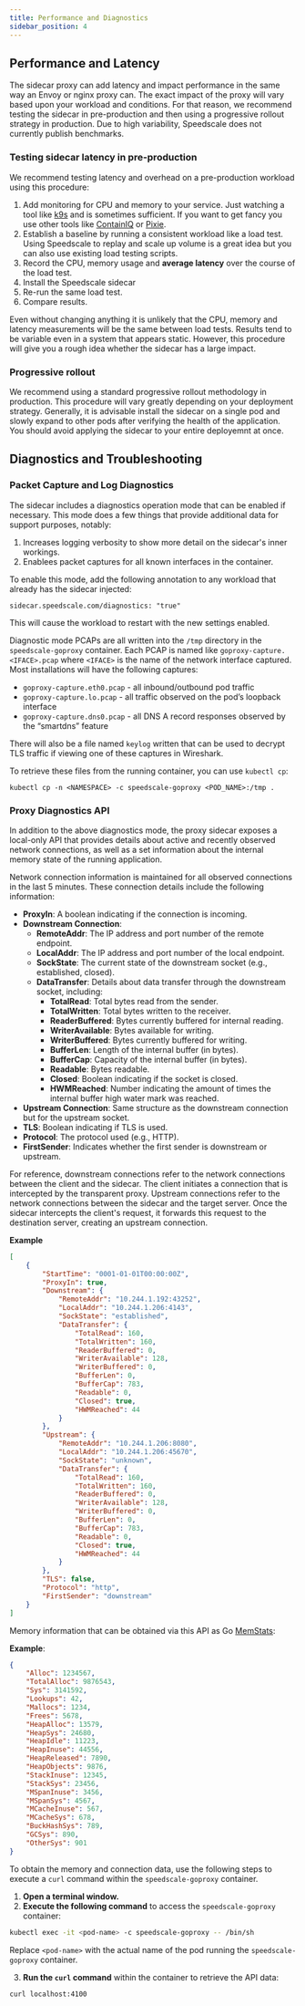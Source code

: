```yaml
---
title: Performance and Diagnostics
sidebar_position: 4
---
```


## Performance and Latency

The sidecar proxy can add latency and impact performance in the same way an Envoy or nginx proxy can. The
exact impact of the proxy will vary based upon your workload and conditions. For that reason, we recommend
testing the sidecar in pre-production and then using a progressive rollout strategy in production. Due to high
variability, Speedscale does not currently publish benchmarks.

### Testing sidecar latency in pre-production

We recommend testing latency and overhead on a pre-production workload using this procedure:
1. Add monitoring for CPU and memory to your service. Just watching a tool like [k9s](https://k9scli.io/) and is sometimes sufficient. If you want to get fancy you use other tools like [ContainIQ](https://www.containiq.com/) or [Pixie](https://github.com/pixie-io/pixie).
2. Establish a baseline by running a consistent workload like a load test. Using Speedscale to replay and scale up volume is a great idea but you can also use existing load testing scripts.
3. Record the CPU, memory usage and **average latency** over the course of the load test.
4. Install the Speedscale sidecar
5. Re-run the same load test.
6. Compare results.

Even without changing anything it is unlikely that the CPU, memory and latency measurements will be the same
between load tests. Results tend to be variable even in a system that appears static. However, this procedure
will give you a rough idea whether the sidecar has a large impact.

### Progressive rollout

We recommend using a standard progressive rollout methodology in production. This procedure will vary greatly
depending on your deployment strategy. Generally, it is advisable install the sidecar on a single pod and
slowly expand to other pods after verifying the health of the application. You should avoid applying the
sidecar to your entire deployemnt at once.

## Diagnostics and Troubleshooting

### Packet Capture and Log Diagnostics

The sidecar includes a diagnostics operation mode that can be enabled if necessary. This mode does a few
things that provide additional data for support purposes, notably:

1. Increases logging verbosity to show more detail on the sidecar's inner workings.
2. Enablees packet captures for all known interfaces in the container.

To enable this mode, add the following annotation to any workload that already has the sidecar injected:

```
sidecar.speedscale.com/diagnostics: "true"
```

This will cause the workload to restart with the new settings enabled.

Diagnostic mode PCAPs are all written into the `/tmp` directory in the `speedscale-goproxy` container. Each
PCAP is named like `goproxy-capture.<IFACE>.pcap` where `<IFACE>` is the name of the network interface
captured. Most installations will have the following captures:

- `goproxy-capture.eth0.pcap` - all inbound/outbound pod traffic
- `goproxy-capture.lo.pcap` - all traffic observed on the pod’s loopback interface
- `goproxy-capture.dns0.pcap` - all DNS A record responses observed by the “smartdns” feature

There will also be a file named `keylog` written that can be used to decrypt TLS traffic if viewing one of
these captures in Wireshark.

To retrieve these files from the running container, you can use `kubectl cp`:

```
kubectl cp -n <NAMESPACE> -c speedscale-goproxy <POD_NAME>:/tmp .
```

### Proxy Diagnostics API

In addition to the above diagnostics mode, the proxy sidecar exposes a local-only API that provides details
about active and recently observed network connections, as well as a set information about the internal memory
state of the running application.

Network connection information is maintained for all observed connections in the last 5 minutes. These
connection details include the following information:

- **ProxyIn**: A boolean indicating if the connection is incoming.
- **Downstream Connection**:
  - **RemoteAddr**: The IP address and port number of the remote endpoint.
  - **LocalAddr**: The IP address and port number of the local endpoint.
  - **SockState**: The current state of the downstream socket (e.g., established, closed).
  - **DataTransfer**: Details about data transfer through the downstream socket, including:
    - **TotalRead**: Total bytes read from the sender.
    - **TotalWritten**: Total bytes written to the receiver.
    - **ReaderBuffered**: Bytes currently buffered for internal reading.
    - **WriterAvailable**: Bytes available for writing.
    - **WriterBuffered**: Bytes currently buffered for writing.
    - **BufferLen**: Length of the internal buffer (in bytes).
    - **BufferCap**: Capacity of the internal buffer (in bytes).
    - **Readable**: Bytes readable.
    - **Closed**: Boolean indicating if the socket is closed.
    - **HWMReached**: Number indicating the amount of times the internal buffer high water mark was reached.
- **Upstream Connection**: Same structure as the downstream connection but for the upstream socket.
- **TLS**: Boolean indicating if TLS is used.
- **Protocol**: The protocol used (e.g., HTTP).
- **FirstSender**: Indicates whether the first sender is downstream or upstream.

For reference, downstream connections refer to the network connections between the client and the sidecar. The
client initiates a connection that is intercepted by the transparent proxy. Upstream connections refer to the
network connections between the sidecar and the target server. Once the sidecar intercepts the client's request,
it forwards this request to the destination server, creating an upstream connection.

**Example**
```json
[
    {
        "StartTime": "0001-01-01T00:00:00Z",
        "ProxyIn": true,
        "Downstream": {
            "RemoteAddr": "10.244.1.192:43252",
            "LocalAddr": "10.244.1.206:4143",
            "SockState": "established",
            "DataTransfer": {
                "TotalRead": 160,
                "TotalWritten": 160,
                "ReaderBuffered": 0,
                "WriterAvailable": 128,
                "WriterBuffered": 0,
                "BufferLen": 0,
                "BufferCap": 783,
                "Readable": 0,
                "Closed": true,
                "HWMReached": 44
            }
        },
        "Upstream": {
            "RemoteAddr": "10.244.1.206:8080",
            "LocalAddr": "10.244.1.206:45670",
            "SockState": "unknown",
            "DataTransfer": {
                "TotalRead": 160,
                "TotalWritten": 160,
                "ReaderBuffered": 0,
                "WriterAvailable": 128,
                "WriterBuffered": 0,
                "BufferLen": 0,
                "BufferCap": 783,
                "Readable": 0,
                "Closed": true,
                "HWMReached": 44
            }
        },
        "TLS": false,
        "Protocol": "http",
        "FirstSender": "downstream"
    }
]
```

Memory information that can be obtained via this API as Go [MemStats](https://pkg.go.dev/runtime#MemStats):

**Example**:
```json
{
    "Alloc": 1234567,
    "TotalAlloc": 9876543,
    "Sys": 3141592,
    "Lookups": 42,
    "Mallocs": 1234,
    "Frees": 5678,
    "HeapAlloc": 13579,
    "HeapSys": 24680,
    "HeapIdle": 11223,
    "HeapInuse": 44556,
    "HeapReleased": 7890,
    "HeapObjects": 9876,
    "StackInuse": 12345,
    "StackSys": 23456,
    "MSpanInuse": 3456,
    "MSpanSys": 4567,
    "MCacheInuse": 567,
    "MCacheSys": 678,
    "BuckHashSys": 789,
    "GCSys": 890,
    "OtherSys": 901
}
```

To obtain the memory and connection data, use the following steps to execute a `curl` command within the
`speedscale-goproxy` container.

1. **Open a terminal window.**
2. **Execute the following command** to access the `speedscale-goproxy` container:

```sh
kubectl exec -it <pod-name> -c speedscale-goproxy -- /bin/sh
```

Replace `<pod-name>` with the actual name of the pod running the `speedscale-goproxy` container.

3. **Run the `curl` command** within the container to retrieve the API data:

```sh
curl localhost:4100
```
